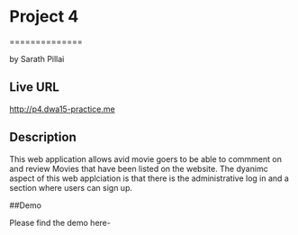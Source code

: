 # Project 4
==============

by Sarath Pillai


## Live URL

http://p4.dwa15-practice.me

## Description

This web application allows avid movie goers to be able to commment on and review Movies that have been listed on the website. The dyanimc aspect of this web applciation is that there is the administrative log in and a section where users can sign up. 



##Demo

Please find the demo here- 